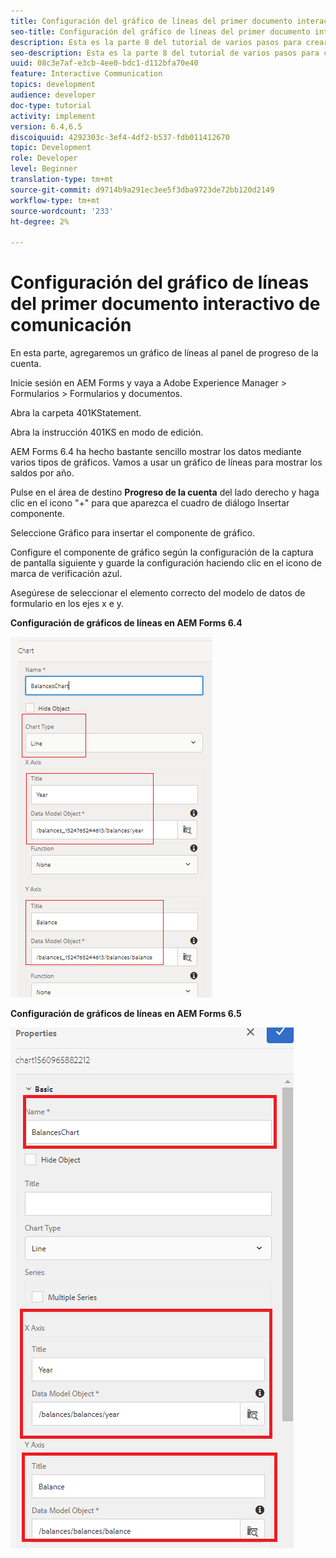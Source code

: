 ```yaml
---
title: Configuración del gráfico de líneas del primer documento interactivo de comunicación
seo-title: Configuración del gráfico de líneas del primer documento interactivo de comunicación
description: Esta es la parte 8 del tutorial de varios pasos para crear su primer documento interactivo de comunicaciones. En esta parte, agregaremos un gráfico de líneas al panel de progreso de la cuenta.
seo-description: Esta es la parte 8 del tutorial de varios pasos para crear su primer documento interactivo de comunicaciones. En esta parte, agregaremos un gráfico de líneas al panel de progreso de la cuenta.
uuid: 08c3e7af-e3cb-4ee0-bdc1-d112bfa70e40
feature: Interactive Communication
topics: development
audience: developer
doc-type: tutorial
activity: implement
version: 6.4,6.5
discoiquuid: 4292303c-3ef4-4df2-b537-fdb011412670
topic: Development
role: Developer
level: Beginner
translation-type: tm+mt
source-git-commit: d9714b9a291ec3ee5f3dba9723de72bb120d2149
workflow-type: tm+mt
source-wordcount: '233'
ht-degree: 2%

---
```



# Configuración del gráfico de líneas del primer documento interactivo de comunicación

En esta parte, agregaremos un gráfico de líneas al panel de progreso de la cuenta.

Inicie sesión en AEM Forms y vaya a Adobe Experience Manager > Formularios > Formularios y documentos.

Abra la carpeta 401KStatement.

Abra la instrucción 401KS en modo de edición.

AEM Forms 6.4 ha hecho bastante sencillo mostrar los datos mediante varios tipos de gráficos. Vamos a usar un gráfico de líneas para mostrar los saldos por año.

Pulse en el área de destino **Progreso de la cuenta** del lado derecho y haga clic en el icono &quot;+&quot; para que aparezca el cuadro de diálogo Insertar componente.

Seleccione Gráfico para insertar el componente de gráfico.

Configure el componente de gráfico según la configuración de la captura de pantalla siguiente y guarde la configuración haciendo clic en el icono de marca de verificación azul.

Asegúrese de seleccionar el elemento correcto del modelo de datos de formulario en los ejes x e y.

**Configuración de gráficos de líneas en AEM Forms 6.4**

![linechart64](assets/linechart.png)

**Configuración de gráficos de líneas en AEM Forms 6.5**

![linechart64](assets/linechart65.PNG)


